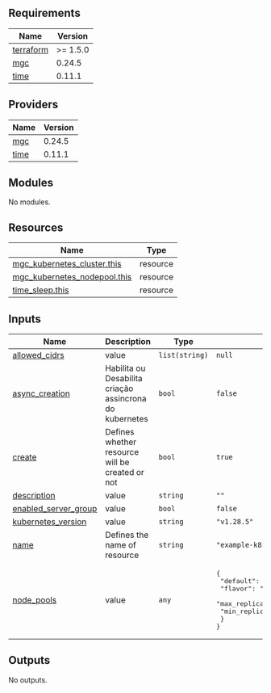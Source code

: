 ## Requirements

| Name | Version |
|------|---------|
| <a name="requirement_terraform"></a> [terraform](#requirement\_terraform) | >= 1.5.0 |
| <a name="requirement_mgc"></a> [mgc](#requirement\_mgc) | 0.24.5 |
| <a name="requirement_time"></a> [time](#requirement\_time) | 0.11.1 |

## Providers

| Name | Version |
|------|---------|
| <a name="provider_mgc"></a> [mgc](#provider\_mgc) | 0.24.5 |
| <a name="provider_time"></a> [time](#provider\_time) | 0.11.1 |

## Modules

No modules.

## Resources

| Name | Type |
|------|------|
| [mgc_kubernetes_cluster.this](https://registry.terraform.io/providers/magalucloud/mgc/0.24.5/docs/resources/kubernetes_cluster) | resource |
| [mgc_kubernetes_nodepool.this](https://registry.terraform.io/providers/magalucloud/mgc/0.24.5/docs/resources/kubernetes_nodepool) | resource |
| [time_sleep.this](https://registry.terraform.io/providers/hashicorp/time/0.11.1/docs/resources/sleep) | resource |

## Inputs

| Name | Description | Type | Default | Required |
|------|-------------|------|---------|:--------:|
| <a name="input_allowed_cidrs"></a> [allowed\_cidrs](#input\_allowed\_cidrs) | value | `list(string)` | `null` | no |
| <a name="input_async_creation"></a> [async\_creation](#input\_async\_creation) | Habilita ou Desabilita criação assincrona do kubernetes | `bool` | `false` | no |
| <a name="input_create"></a> [create](#input\_create) | Defines whether resource will be created or not | `bool` | `true` | no |
| <a name="input_description"></a> [description](#input\_description) | value | `string` | `""` | no |
| <a name="input_enabled_server_group"></a> [enabled\_server\_group](#input\_enabled\_server\_group) | value | `bool` | `false` | no |
| <a name="input_kubernetes_version"></a> [kubernetes\_version](#input\_kubernetes\_version) | value | `string` | `"v1.28.5"` | no |
| <a name="input_name"></a> [name](#input\_name) | Defines the name of resource | `string` | `"example-k8s"` | no |
| <a name="input_node_pools"></a> [node\_pools](#input\_node\_pools) | value | `any` | <pre>{<br>  "default": {<br>    "flavor": "cloud-k8s.gp1.medium",<br>    "max_replicas": 5,<br>    "min_replicas": 2<br>  }<br>}</pre> | no |

## Outputs

No outputs.